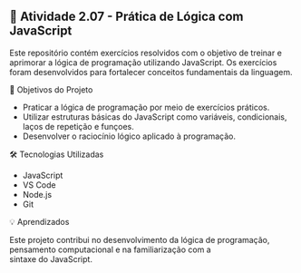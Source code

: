 ## 🧠 Atividade 2.07 - Prática de Lógica com JavaScript

Este repositório contém exercícios resolvidos com o objetivo de treinar e aprimorar a lógica de programação
utilizando JavaScript.
Os exercícios foram desenvolvidos para fortalecer conceitos fundamentais da linguagem.

🚀 Objetivos do Projeto

- Praticar a lógica de programação por meio de exercícios práticos.
- Utilizar estruturas básicas do JavaScript como variáveis, condicionais, laços de repetição e funçoes.
- Desenvolver o raciocínio lógico aplicado à programação.

🛠 Tecnologias Utilizadas

- JavaScript
- VS Code
- Node.js
- Git

💡 Aprendizados

Este projeto contribui no desenvolvimento da lógica de programação,
pensamento computacional e na familiarização com a sintaxe do JavaScript.
